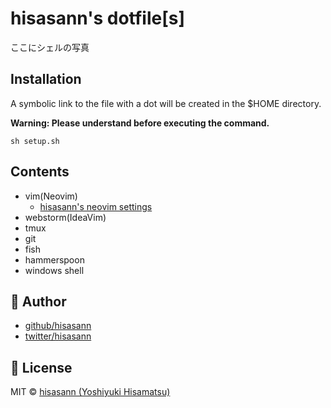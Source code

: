 # hisasann's dotfile[s]

ここにシェルの写真

## Installation

A symbolic link to the file with a dot will be created in the $HOME directory.

**Warning: Please understand before executing the command.**

```
sh setup.sh
```

## Contents

* vim(Neovim)
  * [hisasann's neovim settings](https://github.com/hisasann/neovim)
* webstorm(IdeaVim)
* tmux
* git
* fish
* hammerspoon
* windows shell

## 🍟 Author

- [github/hisasann](https://github.com/hisasann)
- [twitter/hisasann](https://twitter.com/hisasann)

## 🥫 License

MIT © [hisasann (Yoshiyuki Hisamatsu)](https://github.com/hisasann)
